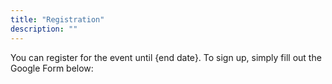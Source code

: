 ```yaml
---
title: "Registration"
description: ""
---
```


You can register for the event until {end date}. To sign up, simply fill out the Google Form below:


